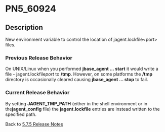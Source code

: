 # PN5_60924

<PageHeader />

## Description

New environment variable to control the location of jagent.lockfile&lt;port&gt; files.

### Previous Release Behavior

On UNIX/Linux when you performed **jbase\_agent ... start** it would write a file - jagent.lockfile*port* to **/tmp**. However, on some platforms the **/tmp** directory is occasionally cleared causing **jbase\_agent ... stop** to fail.

### Current Release Behavior

By setting **JAGENT\_TMP\_PATH** (either in the shell environment or in the**jagent\_config** file) the **jagent.lockfile** entries are instead written to the specified path.

Back to [5.7.5 Release Notes](./../README.md)

  
<PageFooter />
